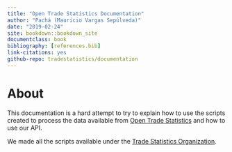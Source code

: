 ```yaml
--- 
title: "Open Trade Statistics Documentation"
author: "Pachá (Mauricio Vargas Sepúlveda)"
date: "2019-02-24"
site: bookdown::bookdown_site
documentclass: book
bibliography: [references.bib]
link-citations: yes
github-repo: tradestatistics/documentation
---
```


# About

This documentation is a hard attempt to try to explain how to use the scripts created to process the data available from [Open Trade Statistics](https://tradestatistics.io/) and how to use our API. 

We made all the scripts available under the [Trade Statistics Organization](https://github.com/tradestatistics).
